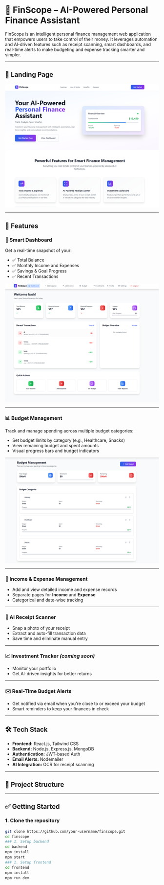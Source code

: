 # 💸 FinScope – AI-Powered Personal Finance Assistant

FinScope is an intelligent personal finance management web application that empowers users to take control of their money. It leverages automation and AI-driven features such as receipt scanning, smart dashboards, and real-time alerts to make budgeting and expense tracking smarter and simpler.

---

## 📸 Landing Page

![Landing Page](./assets/LandingPagePic.png)

---

## 🚀 Features

### 🧠 Smart Dashboard
Get a real-time snapshot of your:
- ✅ Total Balance
- ✅ Monthly Income and Expenses
- ✅ Savings & Goal Progress
- ✅ Recent Transactions

![Dashboard](./assets/DashboardPic.png)

---

### 📊 Budget Management
Track and manage spending across multiple budget categories:
- Set budget limits by category (e.g., Healthcare, Snacks)
- View remaining budget and spent amounts
- Visual progress bars and budget indicators

![Budget Management](./assets/budgetPic.png)

---

### 💼 Income & Expense Management
- Add and view detailed income and expense records
- Separate pages for **Income** and **Expense**
- Categorical and date-wise tracking

---

### 🤖 AI Receipt Scanner
- Snap a photo of your receipt
- Extract and auto-fill transaction data
- Save time and eliminate manual entry

---

### 📈 Investment Tracker *(coming soon)*
- Monitor your portfolio
- Get AI-driven insights for better returns

---

### ✉️ Real-Time Budget Alerts
- Get notified via email when you're close to or exceed your budget
- Smart reminders to keep your finances in check

---

## 🛠️ Tech Stack

- **Frontend:** React.js, Tailwind CSS
- **Backend:** Node.js, Express.js, MongoDB
- **Authentication:** JWT-based Auth
- **Email Alerts:** Nodemailer
- **AI Integration:** OCR for receipt scanning

---

## 📁 Project Structure


---

## ✅ Getting Started

### 1. Clone the repository
```bash
git clone https://github.com/your-username/finscope.git
cd finscope
### 1. Setup backend
cd backend
npm install
npm start
### 1. Setup frontend
cd frontend
npm install
npm run dev

